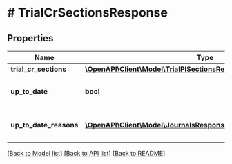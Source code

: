 # # TrialCrSectionsResponse

## Properties

Name | Type | Description | Notes
------------ | ------------- | ------------- | -------------
**trial_cr_sections** | [**\OpenAPI\Client\Model\TrialPlSectionsResponseTrialPlSections**](TrialPlSectionsResponseTrialPlSections.md) |  |
**up_to_date** | **bool** | 集計結果が最新かどうか |
**up_to_date_reasons** | [**\OpenAPI\Client\Model\JournalsResponseJournalsUpToDateReasons[]**](JournalsResponseJournalsUpToDateReasons.md) | 集計が最新でない場合の要因情報 | [optional]

[[Back to Model list]](../../README.md#models) [[Back to API list]](../../README.md#endpoints) [[Back to README]](../../README.md)
